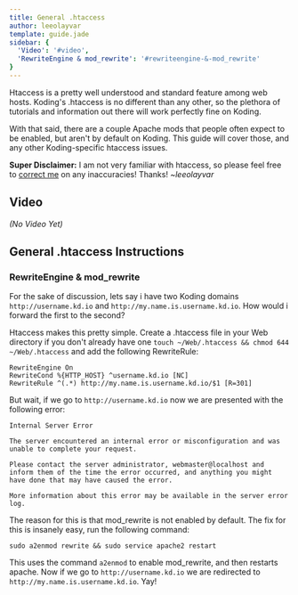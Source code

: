```yaml
---
title: General .htaccess
author: leeolayvar
template: guide.jade
sidebar: {
  'Video': '#video',
  'RewriteEngine & mod_rewrite': '#rewriteengine-&-mod_rewrite'
}
---
```



Htaccess is a pretty well understood and standard feature among web hosts.
Koding's .htaccess is no different than any other, so the plethora of
tutorials and information out there will work perfectly fine on Koding.

With that said, there are a couple Apache mods that people often expect to
be enabled, but aren't by default on Koding. This guide will cover those,
and any other Koding-specific htaccess issues.

**Super Disclaimer:** I am not very familiar with htaccess, so please feel
free to [correct me][0] on any inaccuracies! Thanks! *~leeolayvar*


## Video

*(No Video Yet)*



## General .htaccess Instructions

### RewriteEngine & mod_rewrite

For the sake of discussion, lets say i have two Koding domains
`http://username.kd.io` and `http://my.name.is.username.kd.io`. How would
i forward the first to the second?

Htaccess makes this pretty simple. Create a .htaccess file in your Web
directory if you don't already have one
`touch ~/Web/.htaccess && chmod 644 ~/Web/.htaccess` and add the
following RewriteRule:

```
RewriteEngine On
RewriteCond %{HTTP_HOST} ^username.kd.io [NC]
RewriteRule ^(.*) http://my.name.is.username.kd.io/$1 [R=301]
```

But wait, if we go to `http://username.kd.io` now we are presented with
the following error:

```
Internal Server Error

The server encountered an internal error or misconfiguration and was unable to complete your request.

Please contact the server administrator, webmaster@localhost and inform them of the time the error occurred, and anything you might have done that may have caused the error.

More information about this error may be available in the server error log.
```

The reason for this is that mod_rewrite is not enabled by default. The fix
for this is insanely easy, run the following command:

```
sudo a2enmod rewrite && sudo service apache2 restart
```

This uses the command `a2enmod` to enable mod_rewrite, and then restarts
apache. Now if we go to `http://username.kd.io` we are redirected to
`http://my.name.is.username.kd.io`. Yay!




<!--
## Additional Resources

If you are looking for .htaccess tutorials, the following links may be
handy. Feel free to [submit a link][0] if you know of a good tutorial!

- 
-->



[0]: https://github.com/koding/docs/issues/new

